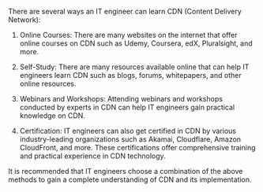 There are several ways an IT engineer can learn CDN (Content Delivery Network):

1. Online Courses: There are many websites on the internet that offer online courses on CDN such as Udemy, Coursera, edX, Pluralsight, and more.

2. Self-Study: There are many resources available online that can help IT engineers learn CDN such as blogs, forums, whitepapers, and other online resources.

3. Webinars and Workshops: Attending webinars and workshops conducted by experts in CDN can help IT engineers gain practical knowledge on CDN.

4. Certification: IT engineers can also get certified in CDN by various industry-leading organizations such as Akamai, Cloudflare, Amazon CloudFront, and more. These certifications offer comprehensive training and practical experience in CDN technology.

It is recommended that IT engineers choose a combination of the above methods to gain a complete understanding of CDN and its implementation.
